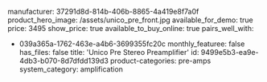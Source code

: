 manufacturer: 37291d8d-814b-406b-8865-4a419e8f7a0f
product_hero_image: /assets/unico_pre_front.jpg
available_for_demo: true
price: 3495
show_price: true
available_to_buy_online: true
pairs_well_with:
  - 039a365a-1762-463e-a4b6-3699355fc20c
monthly_featuree: false
has_files: false
title: 'Unico Pre Stereo Preamplifier'
id: 9499e5b3-ea9e-4db3-b070-8d7dfdd139d3
product-categories: pre-amps
system_category: amplification
